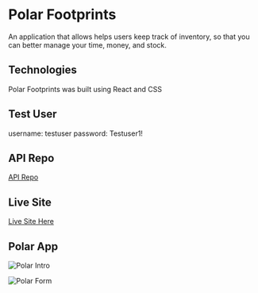 # Polar Footprints

An application that allows helps users keep track of inventory, so that you can better manage your time, money, and stock.

## Technologies

Polar Footprints was built using React and CSS

## Test User

username: testuser
password: Testuser1!

## API Repo

[API Repo](https://github.com/Joalvaca/Polar-Server.git)

## Live Site

[Live Site Here](https://polar-app.now.sh/)

## Polar App

![Polar Intro](https://github.com/Joalvaca/Polar-app/raw/master/src/images/polarform.jpg)

![Polar Form](https://github.com/Joalvaca/Polar-app/raw/master/src/images/polarhomepage.jpg)
